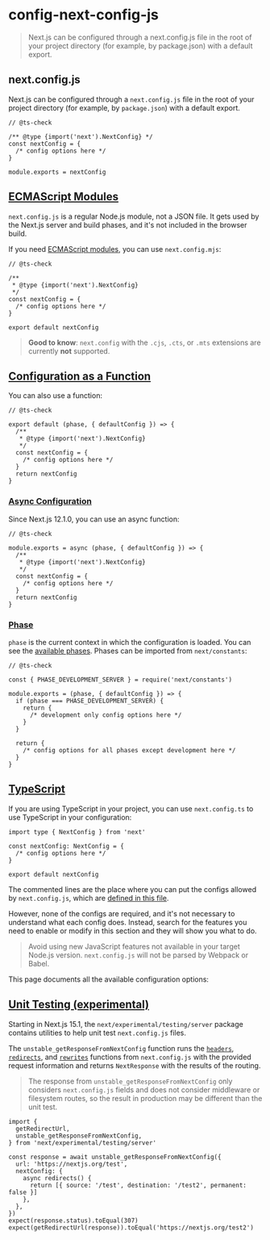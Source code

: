 # config-next-config-js

> Next.js can be configured through a next.config.js file in the root of your project directory (for example, by package.json) with a default export.



## next.config.js

Next.js can be configured through a `next.config.js` file in the root of your project directory (for example, by `package.json`) with a default export.

    // @ts-check
     
    /** @type {import('next').NextConfig} */
    const nextConfig = {
      /* config options here */
    }
     
    module.exports = nextConfig

## [ECMAScript Modules](#ecmascript-modules)

`next.config.js` is a regular Node.js module, not a JSON file. It gets used by the Next.js server and build phases, and it's not included in the browser build.

If you need [ECMAScript modules](https://nodejs.org/api/esm.html), you can use `next.config.mjs`:

    // @ts-check
     
    /**
     * @type {import('next').NextConfig}
     */
    const nextConfig = {
      /* config options here */
    }
     
    export default nextConfig

> **Good to know**: `next.config` with the `.cjs`, `.cts`, or `.mts` extensions are currently **not** supported.

## [Configuration as a Function](#configuration-as-a-function)

You can also use a function:

    // @ts-check
     
    export default (phase, { defaultConfig }) => {
      /**
       * @type {import('next').NextConfig}
       */
      const nextConfig = {
        /* config options here */
      }
      return nextConfig
    }

### [Async Configuration](#async-configuration)

Since Next.js 12.1.0, you can use an async function:

    // @ts-check
     
    module.exports = async (phase, { defaultConfig }) => {
      /**
       * @type {import('next').NextConfig}
       */
      const nextConfig = {
        /* config options here */
      }
      return nextConfig
    }

### [Phase](#phase)

`phase` is the current context in which the configuration is loaded. You can see the [available phases](https://github.com/vercel/next.js/blob/5e6b008b561caf2710ab7be63320a3d549474a5b/packages/next/shared/lib/constants.ts#L19-L23). Phases can be imported from `next/constants`:

    // @ts-check
     
    const { PHASE_DEVELOPMENT_SERVER } = require('next/constants')
     
    module.exports = (phase, { defaultConfig }) => {
      if (phase === PHASE_DEVELOPMENT_SERVER) {
        return {
          /* development only config options here */
        }
      }
     
      return {
        /* config options for all phases except development here */
      }
    }

## [TypeScript](#typescript)

If you are using TypeScript in your project, you can use `next.config.ts` to use TypeScript in your configuration:

    import type { NextConfig } from 'next'
     
    const nextConfig: NextConfig = {
      /* config options here */
    }
     
    export default nextConfig

The commented lines are the place where you can put the configs allowed by `next.config.js`, which are [defined in this file](https://github.com/vercel/next.js/blob/canary/packages/next/src/server/config-shared.ts).

However, none of the configs are required, and it's not necessary to understand what each config does. Instead, search for the features you need to enable or modify in this section and they will show you what to do.

> Avoid using new JavaScript features not available in your target Node.js version. `next.config.js` will not be parsed by Webpack or Babel.

This page documents all the available configuration options:

## [Unit Testing (experimental)](#unit-testing-experimental)

Starting in Next.js 15.1, the `next/experimental/testing/server` package contains utilities to help unit test `next.config.js` files.

The `unstable_getResponseFromNextConfig` function runs the [`headers`](/docs/app/api-reference/config/next-config-js/headers), [`redirects`](/docs/app/api-reference/config/next-config-js/redirects), and [`rewrites`](/docs/app/api-reference/config/next-config-js/rewrites) functions from `next.config.js` with the provided request information and returns `NextResponse` with the results of the routing.

> The response from `unstable_getResponseFromNextConfig` only considers `next.config.js` fields and does not consider middleware or filesystem routes, so the result in production may be different than the unit test.

    import {
      getRedirectUrl,
      unstable_getResponseFromNextConfig,
    } from 'next/experimental/testing/server'
     
    const response = await unstable_getResponseFromNextConfig({
      url: 'https://nextjs.org/test',
      nextConfig: {
        async redirects() {
          return [{ source: '/test', destination: '/test2', permanent: false }]
        },
      },
    })
    expect(response.status).toEqual(307)
    expect(getRedirectUrl(response)).toEqual('https://nextjs.org/test2')

